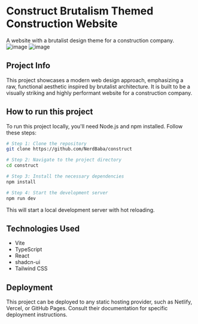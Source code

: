 # Construct Brutalism Themed Construction Website

A website with a brutalist design theme for a construction company.
![image](https://github.com/user-attachments/assets/6fcf7aad-2b56-4b5a-8cde-684887fa1072)
![image](https://github.com/user-attachments/assets/c70f1af7-0feb-4a15-b874-aeb2c8028af8)

## Project Info

This project showcases a modern web design approach, emphasizing a raw, functional aesthetic inspired by brutalist architecture. It is built to be a visually striking and highly performant website for a construction company.

## How to run this project

To run this project locally, you'll need Node.js and npm installed. Follow these steps:

```sh
# Step 1: Clone the repository
git clone https://github.com/NerdBaba/construct

# Step 2: Navigate to the project directory
cd construct

# Step 3: Install the necessary dependencies
npm install

# Step 4: Start the development server
npm run dev
```

This will start a local development server with hot reloading.

## Technologies Used

*   Vite
*   TypeScript
*   React
*   shadcn-ui
*   Tailwind CSS

## Deployment

This project can be deployed to any static hosting provider, such as Netlify, Vercel, or GitHub Pages. Consult their documentation for specific deployment instructions.
